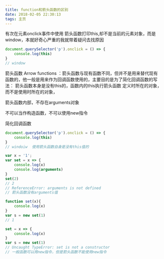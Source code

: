 ```yaml
---
title: function和箭头函数的区别
date: 2018-02-05 22:30:13
tags: 主页
---
```

有次在元素onclick事件中使用 箭头函数打印this,却不是当前的元素对象，而是window，本就好奇心严重的我就带着疑问去找原因

```js
document.querySelector('p').onclick = () => {
    console.log(this)
}
// window
```

<!-- more -->

箭头函数 Arrow functions ：箭头函数与现有函数不同，但并不是用来替代现有函数的，他一般是用来作为回调函数使用的，主要目的是为了简化回调函数的写法：
箭头函数本身是没有this的，函数内的this执行箭头函数 定义时所在的对象，而不是使用时所在的对象，

箭头函数内部，不存在arguments对象

不可以当作构造函数，不可以使用new指令

简化回调函数
```js
document.querySelector('p').onclick = () => {
    console.log(this)
}
// windoiw  使用箭头函数自身是没有this值的

var x = '1';
var set = x => {
	console.log(x)
	console.log(arguments)
}
set(2)
// 2
// ReferenceError: arguments is not defined
// 箭头函数没有arguments值

function set(x){
    console.log(x)
}
var s = new set(1)
// 1

set = x => {
	console.log(x)
}
var s = new set(1)
// Uncaught TypeError: set is not a constructor
// 一般函数可以用new指令，但是箭头函数不能使用new指令

```

